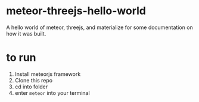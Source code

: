 # meteor-threejs-hello-world
A hello world of meteor, threejs, and materialize for some documentation on how it was built.

# to run
1. Install meteorjs framework
2. Clone this repo
3. cd into folder
4. enter `meteor` into your terminal
